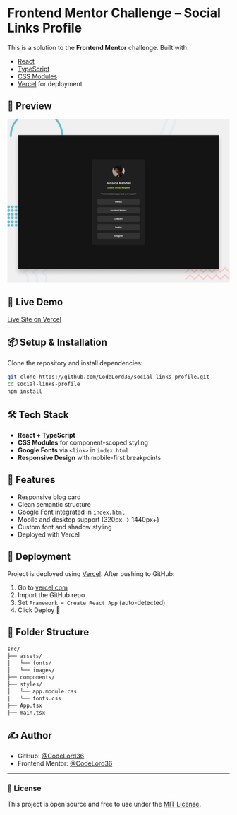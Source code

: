 # Frontend Mentor Challenge – Social Links Profile

This is a solution to the **Frontend Mentor** challenge. Built with:

- [React](https://reactjs.org/)
- [TypeScript](https://www.typescriptlang.org/)
- [CSS Modules](https://github.com/css-modules/css-modules)
- [Vercel](https://vercel.com/) for deployment

## 📸 Preview

![Project Screenshot](./preview.jpg)

## 🚀 Live Demo

[Live Site on Vercel](https://social-links-profile-eta.vercel.app/)

## 📦 Setup & Installation

Clone the repository and install dependencies:

```bash
git clone https://github.com/CodeLord36/social-links-profile.git
cd social-links-profile
npm install
```

## 🛠 Tech Stack

- **React + TypeScript**
- **CSS Modules** for component-scoped styling
- **Google Fonts** via `<link>` in `index.html`
- **Responsive Design** with mobile-first breakpoints

## 🧾 Features

- Responsive blog card
- Clean semantic structure
- Google Font integrated in `index.html`
- Mobile and desktop support (320px → 1440px+)
- Custom font and shadow styling
- Deployed with Vercel

## 🚀 Deployment

Project is deployed using [Vercel](https://vercel.com). After pushing to GitHub:

1. Go to [vercel.com](https://vercel.com)
2. Import the GitHub repo
3. Set `Framework = Create React App` (auto-detected)
4. Click Deploy 🎉

## 📁 Folder Structure

```
src/
├── assets/
│   └── fonts/
│   └── images/
├── components/
├── styles/
│   └── app.module.css
│   └── fonts.css
├── App.tsx
├── main.tsx
```

## ✍️ Author

- GitHub: [@CodeLord36](https://github.com/CodeLord36)
- Frontend Mentor: [@CodeLord36](https://www.frontendmentor.io/profile/CodeLord36)

---

### 📝 License

This project is open source and free to use under the [MIT License](LICENSE).
